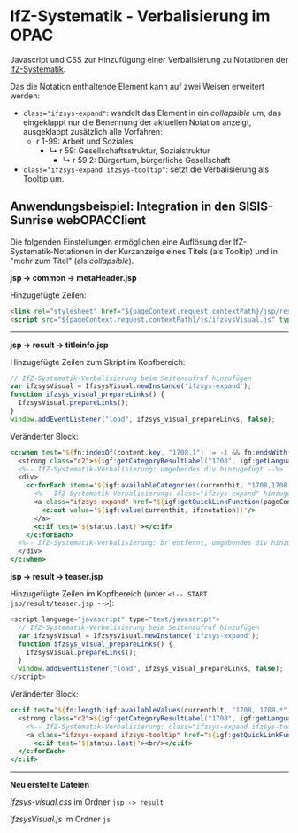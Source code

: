 # IfZ-Systematik - Verbalisierung im OPAC

Javascript und CSS zur Hinzufügung einer Verbalisierung zu Notationen der [IfZ-Systematik](https://ifz-muenchen.github.io/IfZ-Systematik/sys.xml).

Das die Notation enthaltende Element kann auf zwei Weisen erweitert werden:
- `class="ifzsys-expand"`: wandelt das Element in ein *collapsible* um, das eingeklappt nur die Benennung der aktuellen Notation anzeigt, ausgeklappt zusätzlich alle Vorfahren:
  - r 1-99: Arbeit und Soziales
    - ↳ r 59: Gesellschaftsstruktur, Sozialstruktur
      - ↳ r 59.2: Bürgertum, bürgerliche Gesellschaft
- `class="ifzsys-expand ifzsys-tooltip"`: setzt die Verbalisierung als Tooltip um.

## Anwendungsbeispiel: Integration in den SISIS-Sunrise webOPACClient

Die folgenden Einstellungen ermöglichen eine Auflösung der IfZ-Systematik-Notationen in der Kurzanzeige eines Titels (als Tooltip) und in "mehr zum Titel" (als *collapsible*).

**jsp -> common -> metaHeader.jsp**

Hinzugefügte Zeilen:
```html
<link rel="stylesheet" href="${pageContext.request.contextPath}/jsp/result/ifzsys-visual.css" type="text/css"/>
<script src="${pageContext.request.contextPath}/js/ifzsysVisual.js" type="text/javascript"><!-- --></script>
```
---

**jsp -> result -> titleinfo.jsp**

Hinzugefügte Zeilen zum Skript im Kopfbereich:
```js
// IfZ-Systematik-Verbalisierung beim Seitenaufruf hinzufügen
var ifzsysVisual = IfzsysVisual.newInstance('ifzsys-expand');
function ifzsys_visual_prepareLinks() {
  IfzsysVisual.prepareLinks();
}
window.addEventListener("load", ifzsys_visual_prepareLinks, false);
```

Veränderter Block:
```jsp
<c:when test='${fn:indexOf(content.key, "1708.1") != -1 && fn:endsWith(content.key, "1708.1")}'>
  <strong class="c2">${igf:getCategoryResultLabel("1708", igf:getLanguage(pageContext))}:</strong>
  <%-- IfZ-Systematik-Verbalisierung: umgebendes div hinzugefügt --%>
  <div>
    <c:forEach items='${igf:availableCategories(currenthit, "1708,1708.*")}' var="ifznotation" varStatus="status">
      <%-- IfZ-Systematik-Verbalisierung: class="ifzsys-expand" hinzugefügt --%>
      <a class="ifzsys-expand" href="${igf:getQuickLinkFunction(pageContext, '1708', igf:value(currenthit, ifznotation))}">
        <c:out value='${igf:value(currenthit, ifznotation)}'/>
      </a>
      <c:if test='${status.last}'></c:if>
    </c:forEach>
  <%-- IfZ-Systematik-Verbalisierung: br entfernt, umgebendes div hinzugefügt --%>
  </div>
</c:when>
```

**jsp -> result -> teaser.jsp**

Hinzugefügte Zeilen im Kopfbereich (unter `<!-- START jsp/result/teaser.jsp -->`):
```js
<script language="javascript" type="text/javascript">
  // IfZ-Systematik-Verbalisierung beim Seitenaufruf hinzufügen
  var ifzsysVisual = IfzsysVisual.newInstance('ifzsys-expand');
  function ifzsys_visual_prepareLinks() {
    IfzsysVisual.prepareLinks();
  }
  window.addEventListener("load", ifzsys_visual_prepareLinks, false);
</script>
```

Veränderter Block:
```jsp
<c:if test='${fn:length(igf:availableValues(currenthit, "1708, 1708.*")) > 0}'>
  <strong class="c2">${igf:getCategoryResultLabel("1708", igf:getLanguage(pageContext))}:</strong>          <c:forEach items='${igf:availableCategories(currenthit, "1708,1708.*")}' var="ifznotation" varStatus="status">
    <%-- IfZ-Systematik-Verbalisierung: class="ifzsys-expand ifzsys-tooltip" hinzugefügt --%>
    <a class="ifzsys-expand ifzsys-tooltip" href="${igf:getQuickLinkFunction(pageContext, '1708', igf:value(currenthit, ifznotation))}"><c:out value='${igf:value(currenthit, ifznotation)}'/></a>
      <c:if test='${status.last}'><br/></c:if>
  </c:forEach>
</c:if>

```

---

**Neu erstellte Dateien**

*ifzsys-visual.css* im Ordner `jsp -> result`

*ifzsysVisual.js* im Ordner `js`
